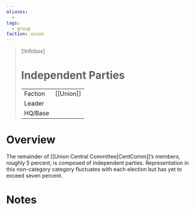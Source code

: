```yaml
---
aliases:
  -
tags:
  - group
faction: union
---
```

> [!infobox] 
> # Independent Parties
> | | |
> | ---- | ---- |
> | Faction | [[Union]] |
> | Leader |  |
> | HQ/Base | |


# Overview
The remainder of [[Union Central Committee|CentComm]]’s members, roughly 5 percent, is composed of independent parties. Representation in this non-category category fluctuates with each election but has yet to exceed seven percent.

# Notes